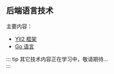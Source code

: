 ## 后端语言技术
主要内容：  
  
* [YII2 框架](/backend/php/)  
* [Go 语言](/backend/go/)  

::: tip
其它技术内容正在学习中，敬请期待...  
:::